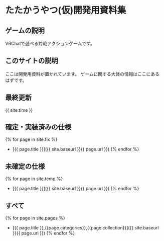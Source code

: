 # たたかうやつ(仮)開発用資料集
## ゲームの説明
VRChatで遊べる対戦アクションゲームです。

## このサイトの説明
ここは開発用資料が置かれています。
ゲームに関する大体の情報はここにあるはずです。

## 最終更新
{{ site.time }}

## 確定・実装済みの仕様
{% for page in site.fix %}
* [{{ page.title }}]({{ site.baseurl }}{{ page.url }})
{% endfor %}

## 未確定の仕様
{% for page in site.temp %}
* [{{ page.title }}]({{ site.baseurl }}{{ page.url }})
{% endfor %}

## すべて
{% for page in site.pages %}
* [{{ page.title }},{{page.categories}},{{page.collection}}]({{ site.baseurl }}{{ page.url }})
{% endfor %}
